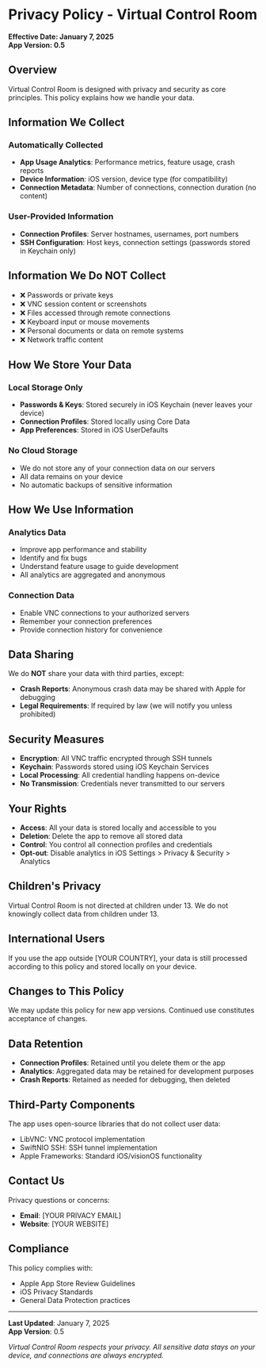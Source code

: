 # Privacy Policy - Virtual Control Room

**Effective Date: January 7, 2025**  
**App Version: 0.5**

## Overview
Virtual Control Room is designed with privacy and security as core principles. This policy explains how we handle your data.

## Information We Collect

### Automatically Collected
- **App Usage Analytics**: Performance metrics, feature usage, crash reports
- **Device Information**: iOS version, device type (for compatibility)
- **Connection Metadata**: Number of connections, connection duration (no content)

### User-Provided Information
- **Connection Profiles**: Server hostnames, usernames, port numbers
- **SSH Configuration**: Host keys, connection settings (passwords stored in Keychain only)

## Information We Do NOT Collect
- ❌ Passwords or private keys
- ❌ VNC session content or screenshots
- ❌ Files accessed through remote connections
- ❌ Keyboard input or mouse movements
- ❌ Personal documents or data on remote systems
- ❌ Network traffic content

## How We Store Your Data

### Local Storage Only
- **Passwords & Keys**: Stored securely in iOS Keychain (never leaves your device)
- **Connection Profiles**: Stored locally using Core Data
- **App Preferences**: Stored in iOS UserDefaults

### No Cloud Storage
- We do not store any of your connection data on our servers
- All data remains on your device
- No automatic backups of sensitive information

## How We Use Information

### Analytics Data
- Improve app performance and stability
- Identify and fix bugs
- Understand feature usage to guide development
- All analytics are aggregated and anonymous

### Connection Data
- Enable VNC connections to your authorized servers
- Remember your connection preferences
- Provide connection history for convenience

## Data Sharing
We do **NOT** share your data with third parties, except:
- **Crash Reports**: Anonymous crash data may be shared with Apple for debugging
- **Legal Requirements**: If required by law (we will notify you unless prohibited)

## Security Measures
- **Encryption**: All VNC traffic encrypted through SSH tunnels
- **Keychain**: Passwords stored using iOS Keychain Services
- **Local Processing**: All credential handling happens on-device
- **No Transmission**: Credentials never transmitted to our servers

## Your Rights
- **Access**: All your data is stored locally and accessible to you
- **Deletion**: Delete the app to remove all stored data
- **Control**: You control all connection profiles and credentials
- **Opt-out**: Disable analytics in iOS Settings > Privacy & Security > Analytics

## Children's Privacy
Virtual Control Room is not directed at children under 13. We do not knowingly collect data from children under 13.

## International Users
If you use the app outside [YOUR COUNTRY], your data is still processed according to this policy and stored locally on your device.

## Changes to This Policy
We may update this policy for new app versions. Continued use constitutes acceptance of changes.

## Data Retention
- **Connection Profiles**: Retained until you delete them or the app
- **Analytics**: Aggregated data may be retained for development purposes
- **Crash Reports**: Retained as needed for debugging, then deleted

## Third-Party Components
The app uses open-source libraries that do not collect user data:
- LibVNC: VNC protocol implementation
- SwiftNIO SSH: SSH tunnel implementation
- Apple Frameworks: Standard iOS/visionOS functionality

## Contact Us
Privacy questions or concerns:
- **Email**: [YOUR PRIVACY EMAIL]
- **Website**: [YOUR WEBSITE]

## Compliance
This policy complies with:
- Apple App Store Review Guidelines
- iOS Privacy Standards
- General Data Protection practices

---

**Last Updated**: January 7, 2025  
**App Version**: 0.5  

*Virtual Control Room respects your privacy. All sensitive data stays on your device, and connections are always encrypted.*